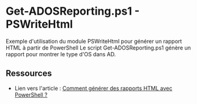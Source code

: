 # Get-ADOSReporting.ps1 - PSWriteHtml

Exemple d'utilisation du module PSWriteHtml pour générer un rapport HTML à partir de PowerShell
Le script Get-ADOSReporting.ps1 génère un rapport pour montrer le type d'OS dans AD.

## Ressources

- Lien vers l'article : [Comment générer des rapports HTML avec PowerShell ?](https://www.it-connect.fr/comment-generer-des-rapports-html-avec-powershell/)
